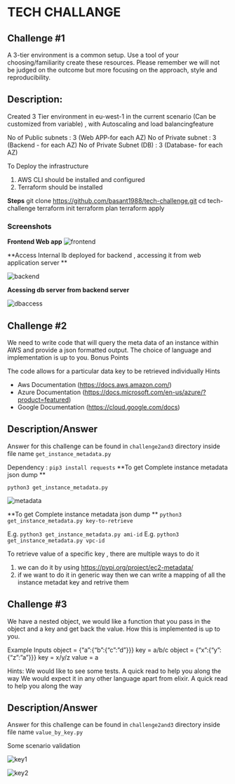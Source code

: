 # TECH CHALLANGE

## Challenge #1

A 3-tier environment is a common setup. Use a tool of your choosing/familiarity create these resources. Please remember we will not be judged on the outcome but more focusing on the approach, style and reproducibility.


## Description:

Created 3 Tier environment in eu-west-1 in the current scenario (Can be customized from variable) , with Autoscaling and load balancingfeature

No of Public subnets        : 3 (Web APP-for each AZ)
No of Private subnet        : 3 (Backend - for each AZ)
No of Private Subnet (DB)   : 3 (Database- for each AZ)


To Deploy the infrastructure

1. AWS CLI should be installed and configured
2. Terraform should be installed

**Steps**
git clone https://github.com/basant1988/tech-challenge.git
cd tech-challenge
terraform init
terraform plan
terraform apply

### Screenshots

**Frontend Web app**
![frontend](https://user-images.githubusercontent.com/4091250/124016649-840af600-da03-11eb-967f-2bf549e5c3cc.PNG)

**Access Internal lb deployed for backend , accessing it from web application server **

![backend](https://user-images.githubusercontent.com/4091250/124016805-a6047880-da03-11eb-96a7-e80dc34e683d.PNG)

**Acessing db server from backend server**

![dbaccess](https://user-images.githubusercontent.com/4091250/124017225-1a3f1c00-da04-11eb-9182-9457d5253c53.PNG)


## Challenge #2

We need to write code that will query the meta data of an instance within AWS and provide a json formatted output. The choice of language and implementation is up to you.
Bonus Points

The code allows for a particular data key to be retrieved individually
Hints
* Aws Documentation (https://docs.aws.amazon.com/)
* Azure Documentation (https://docs.microsoft.com/en-us/azure/?product=featured)
* Google Documentation (https://cloud.google.com/docs)

## Description/Answer

Answer for this challenge can be found in `challenge2and3` directory inside file name `get_instance_metadata.py`

Dependency : `pip3 install requests`
**To get Complete instance metadata json dump **

`python3 get_instance_metadata.py`

![metadata](https://user-images.githubusercontent.com/4091250/124013689-4062bd00-da00-11eb-849d-5687f855a0b3.PNG)

**To get Complete instance metadata json dump **
`python3 get_instance_metadata.py key-to-retrieve`

E.g. `python3 get_instance_metadata.py ami-id`
E.g. `python3 get_instance_metadata.py vpc-id`

To retrieve value of a specific key , there are multiple ways to do it
1. we can do it by using https://pypi.org/project/ec2-metadata/
2. if we want to do it in generic way then we can write a mapping of all the instance metadat key and retrive them


## Challenge #3

We have a nested object, we would like a function that you pass in the object and a key and get back the value. How this is implemented is up to you.

Example Inputs
object = {“a”:{“b”:{“c”:”d”}}}
key = a/b/c
object = {“x”:{“y”:{“z”:”a”}}}
key = x/y/z
value = a

Hints:
We would like to see some tests. A quick read to help you along the way
We would expect it in any other language apart from elixir.
A quick read to help you along the way

## Description/Answer

Answer for this challenge can be found in `challenge2and3` directory inside file name `value_by_key.py`

Some scenario validation

![key1](https://user-images.githubusercontent.com/4091250/124012104-5ff8e600-d9fe-11eb-9991-063bfe5768d7.PNG)

![key2](https://user-images.githubusercontent.com/4091250/124012154-730bb600-d9fe-11eb-8cf3-496cc795fb3e.PNG)

